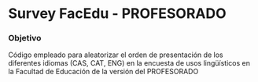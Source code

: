 # Survey FacEdu - PROFESORADO
### Objetivo
Código empleado para aleatorizar el orden de presentación de los diferentes idiomas (CAS, CAT, ENG) en la encuesta de usos lingüísticos en la Facultad de Educación de la versión del PROFESORADO
